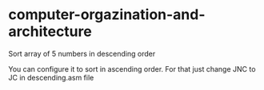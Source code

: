 # computer-orgazination-and-architecture
Sort array of 5 numbers in descending order

You can configure it to sort in ascending order. For that just change JNC to JC in descending.asm file 

